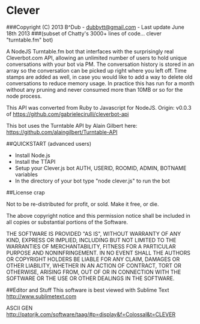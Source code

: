 Clever
======

###Copyright (C) 2013 B^Dub - dubbytt@gmail.com - Last update June 18th 2013
###(subset of Chatty's 3000+ lines of code... clever "turntable.fm" bot)

A NodeJS Turntable.fm bot that interfaces with the surprisingly real
Cleverbot.com API, allowing an unlimited number of users to hold
unique conversations with your bot via PM.  The conversation history
is stored in an array so the conversation can be picked up right 
where you left off.  Time stamps are added as well, in case you would
like to add a way to delete old conversations to reduce memory usage.
In practice this has run for a month without any pruning and never 
consumed more than 10MB or so for the node process.

This API was converted from Ruby to Javascript for NodeJS.
Origin: v0.0.3 of https://github.com/gabrielecirulli/cleverbot-api

This bot uses the Turntable API by Alain Gilbert here:
https://github.com/alaingilbert/Turntable-API

##QUICKSTART (advanced users)
* Install Node.js
* Install the TTAPI
* Setup your Clever.js bot AUTH, USERID, ROOMID, ADMIN, BOTNAME variables
* In the directory of your bot type "node clever.js" to run the bot


##License crap

Not to be re-distributed for profit, or sold. Make it free, or die.

The above copyright notice and this permission notice shall be included in
all copies or substantial portions of the Software.

THE SOFTWARE IS PROVIDED "AS IS", WITHOUT WARRANTY OF ANY KIND, EXPRESS OR
IMPLIED, INCLUDING BUT NOT LIMITED TO THE WARRANTIES OF MERCHANTABILITY,
FITNESS FOR A PARTICULAR PURPOSE AND NONINFRINGEMENT. IN NO EVENT SHALL THE
AUTHORS OR COPYRIGHT HOLDERS BE LIABLE FOR ANY CLAIM, DAMAGES OR OTHER
LIABILITY, WHETHER IN AN ACTION OF CONTRACT, TORT OR OTHERWISE, ARISING
FROM, OUT OF OR IN CONNECTION WITH THE SOFTWARE OR THE USE OR OTHER DEALINGS
IN THE SOFTWARE.

##Editor and Stuff
This software is best viewed with Sublime Text http://www.sublimetext.com

ASCII GEN http://patorjk.com/software/taag/#p=display&f=Colossal&t=CLEVER
